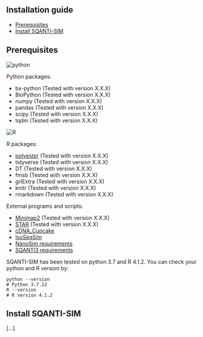 ## Installation guide

* [Prerequisites](#prerequisites)
* [Install SQANTI-SIM](#installation)

## <a name="prerequisites"></a>Prerequisites

![python](https://img.shields.io/badge/python-3.7-blue)

Python packages:

* bx-python (Tested with version X.X.X)
* BioPython (Tested with version X.X.X)
* numpy (Tested with version X.X.X)
* pandas (Tested with version X.X.X)
* scipy (Tested with version X.X.X)
* tqdm (Tested with version X.X.X)

![R](https://img.shields.io/badge/R-4.1.2-blue)

R packages:

* [polyester](https://github.com/alyssafrazee/polyester) (Tested with version X.X.X)
* tidyverse (Tested with version X.X.X)
* DT (Tested with version X.X.X)
* fmsb (Tested with version X.X.X)
* griExtra (Tested with version X.X.X)
* knitr (Tested with version X.X.X)
* rmarkdown (Tested with version X.X.X)

External programs and scripts:

* [Minimap2]() (Tested with version X.X.X)
* [STAR]() (Tested with version X.X.X)
* [cDNA_Cupcake](https://github.com/Magdoll/cDNA_Cupcake)
* [IsoSeqSim]() 
* [NanoSim requirements](https://github.com/bcgsc/NanoSim)
* [SQANTI3 requirements](https://github.com/ConesaLab/SQANTI3)

SQANTI-SIM has been tested on python 3.7 and R 4.1.2. You can check your python and R version by:

```
python --version
# Python 3.7.12
R --version
# R version 4.1.2
```

## <a name="installation"></a>Install SQANTI-SIM

[...]
